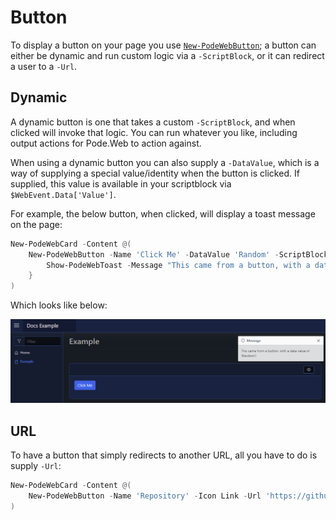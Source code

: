 # Button

To display a button on your page you use [`New-PodeWebButton`](../../../Functions/Elements/New-PodeWebButton); a button can either be dynamic and run custom logic via a `-ScriptBlock`, or it can redirect a user to a `-Url`.

## Dynamic

A dynamic button is one that takes a custom `-ScriptBlock`, and when clicked will invoke that logic. You can run whatever you like, including output actions for Pode.Web to action against.

When using a dynamic button you can also supply a `-DataValue`, which is a way of supplying a special value/identity when the button is clicked. If supplied, this value is available in your scriptblock via `$WebEvent.Data['Value']`.

For example, the below button, when clicked, will display a toast message on the page:

```powershell
New-PodeWebCard -Content @(
    New-PodeWebButton -Name 'Click Me' -DataValue 'Random' -ScriptBlock {
        Show-PodeWebToast -Message "This came from a button, with a data value of '$($WebEvent.Data['Value'])'!"
    }
)
```

Which looks like below:

![button_dynamic](../../../images/button_dynamic.png)

## URL

To have a button that simply redirects to another URL, all you have to do is supply `-Url`:

```powershell
New-PodeWebCard -Content @(
    New-PodeWebButton -Name 'Repository' -Icon Link -Url 'https://github.com/Badgerati/Pode.Web'
)
```
